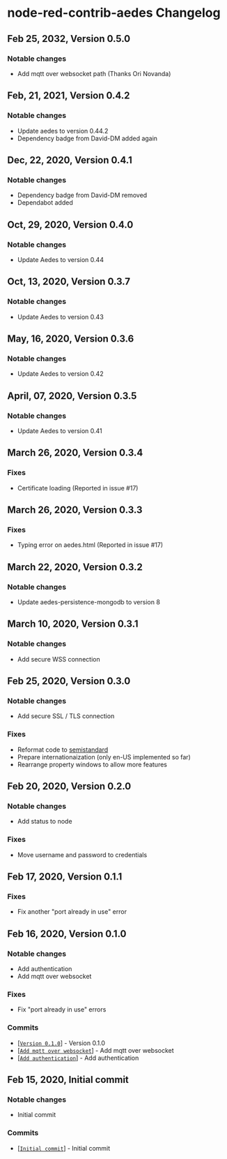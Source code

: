 # node-red-contrib-aedes Changelog

## Feb 25, 2032, Version 0.5.0
### Notable changes
- Add mqtt over websocket path (Thanks Ori Novanda)

## Feb, 21, 2021, Version 0.4.2
### Notable changes
- Update aedes to version 0.44.2
- Dependency badge from David-DM added again

## Dec, 22, 2020, Version 0.4.1
### Notable changes
- Dependency badge from David-DM removed
- Dependabot added

## Oct, 29, 2020, Version 0.4.0
### Notable changes
- Update Aedes to version 0.44

## Oct, 13, 2020, Version 0.3.7
### Notable changes
- Update Aedes to version 0.43

## May, 16, 2020, Version 0.3.6
### Notable changes
- Update Aedes to version 0.42

## April, 07, 2020, Version 0.3.5
### Notable changes
- Update Aedes to version 0.41

## March 26, 2020, Version 0.3.4

### Fixes
- Certificate loading (Reported in issue #17)

## March 26, 2020, Version 0.3.3

### Fixes
- Typing error on aedes.html (Reported in issue #17)

## March 22, 2020, Version 0.3.2

### Notable changes
- Update aedes-persistence-mongodb to version 8

## March 10, 2020, Version 0.3.1

### Notable changes
- Add secure WSS connection

## Feb 25, 2020, Version 0.3.0
### Notable changes
- Add secure SSL / TLS connection
### Fixes
- Reformat code to [semistandard](https://github.com/standard/semistandard)
- Prepare internationaization (only en-US implemented so far)
- Rearrange property windows to allow more features 

## Feb 20, 2020, Version 0.2.0

### Notable changes
- Add status to node
 
### Fixes
- Move username and password to credentials

## Feb 17, 2020, Version 0.1.1

### Fixes

- Fix another "port already in use" error

## Feb 16, 2020, Version 0.1.0

### Notable changes
- Add authentication
- Add mqtt over websocket

### Fixes

- Fix "port already in use" errors
 
### Commits
- [[`Version 0.1.0`](https://github.com/martin-doyle/node-red-contrib-aedes/commit/9a0f2390674de155c5f48de4ad2415448417d1b9)] - Version 0.1.0
- [[`Add mqtt over websocket`](https://github.com/martin-doyle/node-red-contrib-aedes/commit/9a0f2390674de155c5f48de4ad2415448417d1b9)] - Add mqtt over websocket
- [[`Add authentication`](https://github.com/martin-doyle/node-red-contrib-aedes/commit/0005fc587cd8082b2055162b056055314ac694bc)] - Add authentication

## Feb 15, 2020, Initial commit

### Notable changes
- Initial commit
 
### Commits
- [[`Initial commit`](https://github.com/martin-doyle/node-red-contrib-aedes/commit/3b10df634bba92665d486ef83933eafc8d57f9dc)] - Initial commit
